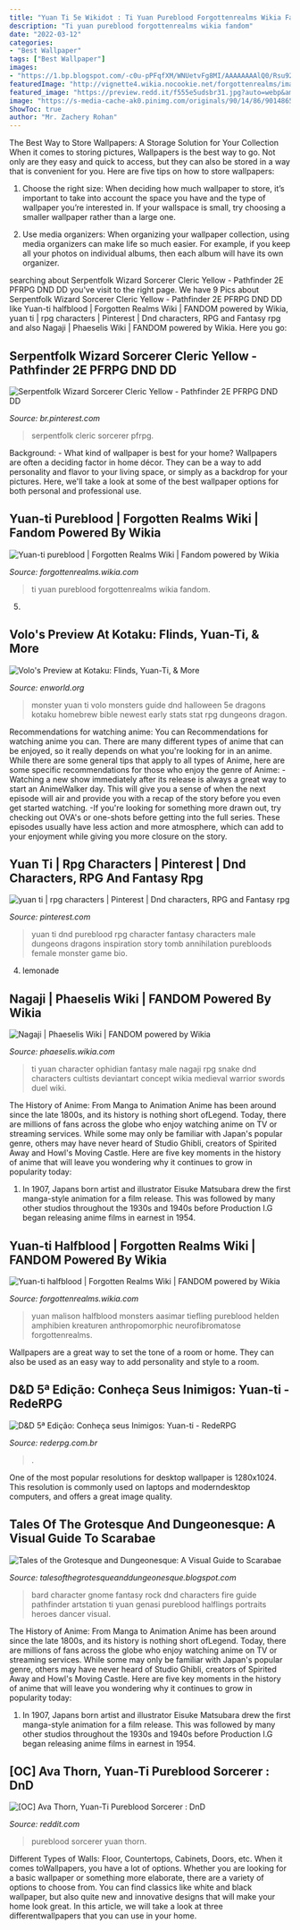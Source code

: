 ```yaml
---
title: "Yuan Ti 5e Wikidot : Ti Yuan Pureblood Forgottenrealms Wikia Fandom"
description: "Ti yuan pureblood forgottenrealms wikia fandom"
date: "2022-03-12"
categories:
- "Best Wallpaper"
tags: ["Best Wallpaper"]
images:
- "https://1.bp.blogspot.com/-c0u-pPFqfXM/WNUetvFg8MI/AAAAAAAAlQ0/Rsu92xFpqA0D5ObvPmQI2dQGpGf2oHh9ACLcB/s1600/8fdba166297db27a855f7d0026de2b8d.jpg"
featuredImage: "http://vignette4.wikia.nocookie.net/forgottenrealms/images/f/f1/Yuan-ti_-_Sam_Wood.jpg/revision/latest?cb=20070211211557"
featured_image: "https://preview.redd.it/f555e5udsbr31.jpg?auto=webp&amp;s=e3f857fa1133cf0dff294a040231d7da5b02e172"
image: "https://s-media-cache-ak0.pinimg.com/originals/90/14/86/90148654ff45ce68749ad3337a57d343.jpg"
ShowToc: true
author: "Mr. Zachery Rohan"
---
```



The Best Way to Store Wallpapers: A Storage Solution for Your Collection
When it comes to storing pictures, Wallpapers is the best way to go. Not only are they easy and quick to access, but they can also be stored in a way that is convenient for you. Here are five tips on how to store wallpapers:
1) Choose the right size: When deciding how much wallpaper to store, it’s important to take into account the space you have and the type of wallpaper you’re interested in. If your wallspace is small, try choosing a smaller wallpaper rather than a large one.

2) Use media organizers: When organizing your wallpaper collection, using media organizers can make life so much easier. For example, if you keep all your photos on individual albums, then each album will have its own organizer.

	

		
searching about Serpentfolk Wizard Sorcerer Cleric Yellow - Pathfinder 2E PFRPG DND DD you've visit to the right page. We have 9 Pics about Serpentfolk Wizard Sorcerer Cleric Yellow - Pathfinder 2E PFRPG DND DD like Yuan-ti halfblood | Forgotten Realms Wiki | FANDOM powered by Wikia, yuan ti | rpg characters | Pinterest | Dnd characters, RPG and Fantasy rpg and also Nagaji | Phaeselis Wiki | FANDOM powered by Wikia. Here you go:
		
    
## Serpentfolk Wizard Sorcerer Cleric Yellow - Pathfinder 2E PFRPG DND DD

<img loading=lazy src="https://i.pinimg.com/736x/fa/cf/df/facfdf3f82fd51e6f43de85ddf560a71.jpg" onerror="this.onerror=null;this.src='https://tse2.mm.bing.net/th?id=OIP.QShAKk7p1g7lnoZacQIRfwHaJW&amp;pid=15.1';" alt="Serpentfolk Wizard Sorcerer Cleric Yellow - Pathfinder 2E PFRPG DND DD">

_Source: br.pinterest.com_

>serpentfolk cleric sorcerer pfrpg. 

	

Background: - What kind of wallpaper is best for your home?
Wallpapers are often a deciding factor in home décor. They can be a way to add personality and flavor to your living space, or simply as a backdrop for your pictures. Here, we'll take a look at some of the best wallpaper options for both personal and professional use.

    
## Yuan-ti Pureblood | Forgotten Realms Wiki | Fandom Powered By Wikia

<img loading=lazy src="http://vignette4.wikia.nocookie.net/forgottenrealms/images/f/f1/Yuan-ti_-_Sam_Wood.jpg/revision/latest?cb=20070211211557" onerror="this.onerror=null;this.src='https://tse4.mm.bing.net/th?id=OIP.M9muT-Gj04BBisoz03K4twAAAA&amp;pid=15.1';" alt="Yuan-ti pureblood | Forgotten Realms Wiki | Fandom powered by Wikia">

_Source: forgottenrealms.wikia.com_

>ti yuan pureblood forgottenrealms wikia fandom. 

	

5.

    
## Volo&#039;s Preview At Kotaku: Flinds, Yuan-Ti, &amp; More

<img loading=lazy src="https://www.enworld.org/forum/attachment.php?attachmentid=77998&amp;d=1477941245" onerror="this.onerror=null;this.src='https://tse1.mm.bing.net/th?id=OIP.d1WmS3pYX2qhcBG05HOHXAHaJy&amp;pid=15.1';" alt="Volo&#039;s Preview at Kotaku: Flinds, Yuan-Ti, &amp; More">

_Source: enworld.org_

>monster yuan ti volo monsters guide dnd halloween 5e dragons kotaku homebrew bible newest early stats stat rpg dungeons dragon. 

	

Recommendations for watching anime: You can
Recommendations for watching anime you can. There are many different types of anime that can be enjoyed, so it really depends on what you're looking for in an anime. While there are some general tips that apply to all types of Anime, here are some specific recommendations for those who enjoy the genre of Anime: 
-Watching a new show immediately after its release is always a great way to start an AnimeWalker day. This will give you a sense of when the next episode will air and provide you with a recap of the story before you even get started watching. 
-If you're looking for something more drawn out, try checking out OVA's or one-shots before getting into the full series. These episodes usually have less action and more atmosphere, which can add to your enjoyment while giving you more closure on the story.

    
## Yuan Ti | Rpg Characters | Pinterest | Dnd Characters, RPG And Fantasy Rpg

<img loading=lazy src="https://s-media-cache-ak0.pinimg.com/originals/90/14/86/90148654ff45ce68749ad3337a57d343.jpg" onerror="this.onerror=null;this.src='https://tse4.mm.bing.net/th?id=OIP.EyXcWApqQqe4YsHnaMLvVgAAAA&amp;pid=15.1';" alt="yuan ti | rpg characters | Pinterest | Dnd characters, RPG and Fantasy rpg">

_Source: pinterest.com_

>yuan ti dnd pureblood rpg character fantasy characters male dungeons dragons inspiration story tomb annihilation purebloods female monster game bio. 

	

4. lemonade 

    
## Nagaji | Phaeselis Wiki | FANDOM Powered By Wikia

<img loading=lazy src="http://vignette3.wikia.nocookie.net/phaeselis/images/6/63/Ophidian_by_albe75-d6z1e9k.jpg/revision/latest?cb=20140320160434" onerror="this.onerror=null;this.src='https://tse3.mm.bing.net/th?id=OIP.e2UiYPzbnD1shrmZQ4d3aAHaKe&amp;pid=15.1';" alt="Nagaji | Phaeselis Wiki | FANDOM powered by Wikia">

_Source: phaeselis.wikia.com_

>ti yuan character ophidian fantasy male nagaji rpg snake dnd characters cultists deviantart concept wikia medieval warrior swords duel wiki. 

	

The History of Anime: From Manga to Animation
Anime has been around since the late 1800s, and its history is nothing short ofLegend. Today, there are millions of fans across the globe who enjoy watching anime on TV or streaming services. While some may only be familiar with Japan's popular genre, others may have never heard of Studio Ghibli, creators of Spirited Away and Howl's Moving Castle. Here are five key moments in the history of anime that will leave you wondering why it continues to grow in popularity today:
1) In 1907, Japans born artist and illustrator Eisuke Matsubara drew the first manga-style animation for a film release. This was followed by many other studios throughout the 1930s and 1940s before Production I.G began releasing anime films in earnest in 1954.

    
## Yuan-ti Halfblood | Forgotten Realms Wiki | FANDOM Powered By Wikia

<img loading=lazy src="http://vignette4.wikia.nocookie.net/forgottenrealms/images/2/23/Yuan-ti_Malison_Type_1-5e.png/revision/latest?cb=20161127004200" onerror="this.onerror=null;this.src='https://tse1.mm.bing.net/th?id=OIP.-iUW84gzAiMD43oFjSmlmQHaNk&amp;pid=15.1';" alt="Yuan-ti halfblood | Forgotten Realms Wiki | FANDOM powered by Wikia">

_Source: forgottenrealms.wikia.com_

>yuan malison halfblood monsters aasimar tiefling pureblood helden amphibien kreaturen anthropomorphic neurofibromatose forgottenrealms. 

	

Wallpapers are a great way to set the tone of a room or home. They can also be used as an easy way to add personality and style to a room.

    
## D&amp;D 5ª Edição: Conheça Seus Inimigos: Yuan-ti - RedeRPG

<img loading=lazy src="https://www.rederpg.com.br/wp/wp-content/uploads/2017/04/Yuan_ti_Header-1024x320.jpg" onerror="this.onerror=null;this.src='https://tse3.mm.bing.net/th?id=OIP.daTspJx60E8D0kxJAkTHdQHaCU&amp;pid=15.1';" alt="D&amp;D 5ª Edição: Conheça seus Inimigos: Yuan-ti - RedeRPG">

_Source: rederpg.com.br_

>. 

	

One of the most popular resolutions for desktop wallpaper is 1280x1024. This resolution is commonly used on laptops and moderndesktop computers, and offers a great image quality.

    
## Tales Of The Grotesque And Dungeonesque: A Visual Guide To Scarabae

<img loading=lazy src="https://1.bp.blogspot.com/-c0u-pPFqfXM/WNUetvFg8MI/AAAAAAAAlQ0/Rsu92xFpqA0D5ObvPmQI2dQGpGf2oHh9ACLcB/s1600/8fdba166297db27a855f7d0026de2b8d.jpg" onerror="this.onerror=null;this.src='https://tse2.mm.bing.net/th?id=OIP.bVneZ_7BRNXiV1m83cT4FwAAAA&amp;pid=15.1';" alt="Tales of the Grotesque and Dungeonesque: A Visual Guide to Scarabae">

_Source: talesofthegrotesqueanddungeonesque.blogspot.com_

>bard character gnome fantasy rock dnd characters fire guide pathfinder artstation ti yuan genasi pureblood halflings portraits heroes dancer visual. 

	

The History of Anime: From Manga to Animation
Anime has been around since the late 1800s, and its history is nothing short ofLegend. Today, there are millions of fans across the globe who enjoy watching anime on TV or streaming services. While some may only be familiar with Japan's popular genre, others may have never heard of Studio Ghibli, creators of Spirited Away and Howl's Moving Castle. Here are five key moments in the history of anime that will leave you wondering why it continues to grow in popularity today:
1) In 1907, Japans born artist and illustrator Eisuke Matsubara drew the first manga-style animation for a film release. This was followed by many other studios throughout the 1930s and 1940s before Production I.G began releasing anime films in earnest in 1954.

    
## [OC] Ava Thorn, Yuan-Ti Pureblood Sorcerer : DnD

<img loading=lazy src="https://preview.redd.it/f555e5udsbr31.jpg?auto=webp&amp;s=e3f857fa1133cf0dff294a040231d7da5b02e172" onerror="this.onerror=null;this.src='https://tse4.mm.bing.net/th?id=OIP.8szcukkmBRVY0Gg7vUr7aAHaGx&amp;pid=15.1';" alt="[OC] Ava Thorn, Yuan-Ti Pureblood Sorcerer : DnD">

_Source: reddit.com_

>pureblood sorcerer yuan thorn. 

	

Different Types of Walls: Floor, Countertops, Cabinets, Doors, etc.
When it comes toWallpapers, you have a lot of options. Whether you are looking for a basic wallpaper or something more elaborate, there are a variety of options to choose from. You can find classics like white and black wallpaper, but also quite new and innovative designs that will make your home look great. In this article, we will take a look at three differentwallpapers that you can use in your home.

